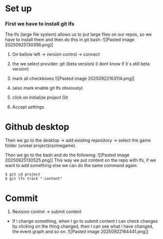 # Set up

### First we have to install git lfs
The lfs (large file system) allows us to put large files on our repos, so we have to install them and then do this in git bash:
![[Pasted image 20250925130356.png]]


1. On bellow left -> version control -> connect

2. the we select provider: git (beta version) (i dont know if it´s still beta version)

3. mark all checkboxes
![[Pasted image 20250922163114.png]]

4. (also mark enable git lfs obviously)
5. click on Initialize project Git
6. Accept settings



# Github desktop 
Then we go to the desktop -> add existing repository -> select the game folder (unreal projects\somegame).

Then we go to the bash and do the following:
![[Pasted image 20250925130525.png]]
This way we put content on the repo with lfs, if we want to add something else we can do the same command again:
```
$ git cd project
$ git lfs track ".content"
```






# Commit
1. Revision control -> submit content

- If i change something, when I go to submit content I can check changes by clicking on the thing changed, then I can see what i have changed, the event graph and so on.
	![[Pasted image 20250922164441.png]]
	